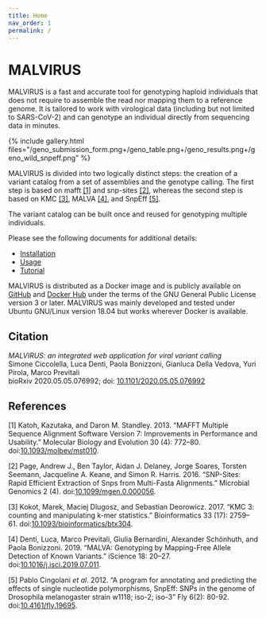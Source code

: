 ```yaml
---
title: Home
nav_order: 1
permalink: /
---
```

# MALVIRUS

MALVIRUS is a fast and accurate tool for genotyping haploid individuals that does not require to assemble the read nor mapping them to a reference genome.
It is tailored to work with virological data (including but not limited to SARS-CoV-2) and can genotype an individual directly from sequencing data in minutes.

{% include gallery.html files="/geno_submission_form.png+/geno_table.png+/geno_results.png+/geno_wild_snpeff.png" %}

MALVIRUS is divided into two logically distinct steps: the creation of a variant catalog from a set of assemblies and the genotype calling.
The first step is based on mafft [[1]](#mafft7) and snp-sites [[2]](#snp-sites), whereas the second step is based on KMC [[3]](#kmc), MALVA [[4]](#malva), and SnpEff [[5]](#snpeff).

The variant catalog can be built once and reused for genotyping multiple individuals.

Please see the following documents for additional details:

* [Installation](./INSTALL.md)
* [Usage](./USAGE.md)
* [Tutorial](./TUTORIAL.md)

MALVIRUS is distributed as a Docker image and is publicly available on [GitHub](https://github.com/AlgoLab/MALVIRUS) and [Docker Hub](https://hub.docker.com/r/algolab/malvirus) under the terms of the GNU General Public License version 3 or later.
MALVIRUS was mainly developed and tested under Ubuntu GNU/Linux version 18.04 but works wherever Docker is available.

## Citation

_MALVIRUS: an integrated web application for viral variant calling_  
Simone Ciccolella, Luca Denti, Paola Bonizzoni, Gianluca Della Vedova, Yuri Pirola, Marco Previtali  
bioRxiv 2020.05.05.076992; doi: [10.1101/2020.05.05.076992](https://doi.org/10.1101/2020.05.05.076992)

## References

<a id="mafft7">[1]</a> Katoh, Kazutaka, and Daron M. Standley. 2013. “MAFFT Multiple Sequence Alignment Software Version 7: Improvements in Performance and Usability.” Molecular Biology and Evolution 30 (4): 772–80. doi:[10.1093/molbev/mst010](https://doi.org/10.1093/molbev/mst010).

<a id="snp-sites">[2]</a> Page, Andrew J., Ben Taylor, Aidan J. Delaney, Jorge Soares, Torsten Seemann, Jacqueline A. Keane, and Simon R. Harris. 2016. “SNP-Sites: Rapid Efficient Extraction of Snps from Multi-Fasta Alignments.” Microbial Genomics 2 (4). doi:[10.1099/mgen.0.000056](https://doi.org/10.1099/mgen.0.000056).

<a id="kmc">[3]</a> Kokot, Marek, Maciej Dlugosz, and Sebastian Deorowicz. 2017. “KMC 3: counting and manipulating k-mer statistics.” Bioinformatics 33 (17): 2759–61. doi:[10.1093/bioinformatics/btx304](https://doi.org/10.1093/bioinformatics/btx304).

<a id="malva">[4]</a> Denti, Luca, Marco Previtali, Giulia Bernardini, Alexander Schönhuth, and Paola Bonizzoni. 2019. “MALVA: Genotyping by Mapping-Free Allele Detection of Known Variants.” iScience 18: 20–27. doi:[10.1016/j.isci.2019.07.011](https://doi.org/10.1016/j.isci.2019.07.011).

<a id="snpeff">[5]</a> Pablo Cingolani _et al_. 2012. “A program for annotating and predicting the effects of single nucleotide polymorphisms, SnpEff: SNPs in the genome of Drosophila melanogaster strain w1118; iso-2; iso-3” Fly 6(2): 80-92. doi:[10.4161/fly.19695](https://doi.org/10.4161/fly.19695).
